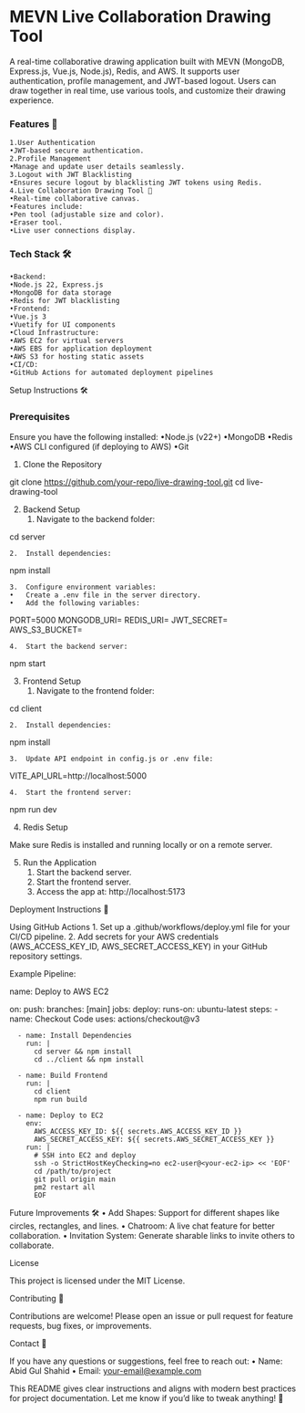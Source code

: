 # MEVN Live Collaboration Drawing Tool

A real-time collaborative drawing application built with MEVN (MongoDB, Express.js, Vue.js, Node.js), Redis, and AWS. It supports user authentication, profile management, and JWT-based logout. Users can draw together in real time, use various tools, and customize their drawing experience.

### Features 🚀
	1.User Authentication
	•JWT-based secure authentication.
	2.Profile Management
	•Manage and update user details seamlessly.
	3.Logout with JWT Blacklisting
	•Ensures secure logout by blacklisting JWT tokens using Redis.
	4.Live Collaboration Drawing Tool 🎨
	•Real-time collaborative canvas.
	•Features include:
	•Pen tool (adjustable size and color).
	•Eraser tool.
	•Live user connections display.

### Tech Stack 🛠️
	•Backend:
	•Node.js 22, Express.js
	•MongoDB for data storage
	•Redis for JWT blacklisting
	•Frontend:
	•Vue.js 3
	•Vuetify for UI components
	•Cloud Infrastructure:
	•AWS EC2 for virtual servers
	•AWS EBS for application deployment
	•AWS S3 for hosting static assets
	•CI/CD:
	•GitHub Actions for automated deployment pipelines

Setup Instructions 🛠️

### Prerequisites

Ensure you have the following installed:
•Node.js (v22+)
•MongoDB
•Redis
•AWS CLI configured (if deploying to AWS)
•Git

1. Clone the Repository

git clone https://github.com/your-repo/live-drawing-tool.git
cd live-drawing-tool

2. Backend Setup
	1.	Navigate to the backend folder:

cd server


	2.	Install dependencies:

npm install


	3.	Configure environment variables:
	•	Create a .env file in the server directory.
	•	Add the following variables:

PORT=5000
MONGODB_URI=<your-mongodb-uri>
REDIS_URI=<your-redis-uri>
JWT_SECRET=<your-jwt-secret>
AWS_S3_BUCKET=<your-s3-bucket>


	4.	Start the backend server:

npm start

3. Frontend Setup
	1.	Navigate to the frontend folder:

cd client


	2.	Install dependencies:

npm install


	3.	Update API endpoint in config.js or .env file:

VITE_API_URL=http://localhost:5000


	4.	Start the frontend server:

npm run dev

4. Redis Setup

Make sure Redis is installed and running locally or on a remote server.

5. Run the Application
	1.	Start the backend server.
	2.	Start the frontend server.
	3.	Access the app at: http://localhost:5173

Deployment Instructions 🚀

Using GitHub Actions
	1.	Set up a .github/workflows/deploy.yml file for your CI/CD pipeline.
	2.	Add secrets for your AWS credentials (AWS_ACCESS_KEY_ID, AWS_SECRET_ACCESS_KEY) in your GitHub repository settings.

Example Pipeline:

name: Deploy to AWS EC2

on:
  push:
    branches: [main]
jobs:
  deploy:
    runs-on: ubuntu-latest
    steps:
      - name: Checkout Code
        uses: actions/checkout@v3

      - name: Install Dependencies
        run: |
          cd server && npm install
          cd ../client && npm install

      - name: Build Frontend
        run: |
          cd client
          npm run build

      - name: Deploy to EC2
        env:
          AWS_ACCESS_KEY_ID: ${{ secrets.AWS_ACCESS_KEY_ID }}
          AWS_SECRET_ACCESS_KEY: ${{ secrets.AWS_SECRET_ACCESS_KEY }}
        run: |
          # SSH into EC2 and deploy
          ssh -o StrictHostKeyChecking=no ec2-user@<your-ec2-ip> << 'EOF'
          cd /path/to/project
          git pull origin main
          pm2 restart all
          EOF

Future Improvements 🛠️
	•	Add Shapes: Support for different shapes like circles, rectangles, and lines.
	•	Chatroom: A live chat feature for better collaboration.
	•	Invitation System: Generate sharable links to invite others to collaborate.

License

This project is licensed under the MIT License.

Contributing 🤝

Contributions are welcome! Please open an issue or pull request for feature requests, bug fixes, or improvements.

Contact 📧

If you have any questions or suggestions, feel free to reach out:
	•	Name: Abid Gul Shahid
	•	Email: your-email@example.com

This README gives clear instructions and aligns with modern best practices for project documentation. Let me know if you’d like to tweak anything! 🚀
